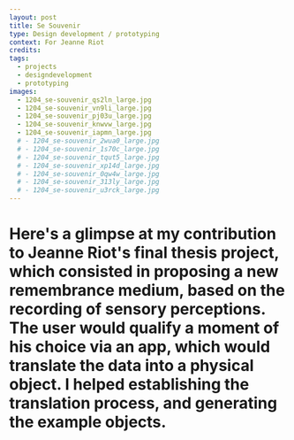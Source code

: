 ```yaml
---
layout: post
title: Se Souvenir
type: Design development / prototyping
context: For Jeanne Riot
credits:
tags:
  - projects
  - designdevelopment
  - prototyping
images:
  - 1204_se-souvenir_qs2ln_large.jpg
  - 1204_se-souvenir_vn9li_large.jpg
  - 1204_se-souvenir_pj03u_large.jpg
  - 1204_se-souvenir_knwvw_large.jpg
  - 1204_se-souvenir_iapmn_large.jpg
  # - 1204_se-souvenir_2wua0_large.jpg
  # - 1204_se-souvenir_1s70c_large.jpg
  # - 1204_se-souvenir_tqut5_large.jpg
  # - 1204_se-souvenir_xp14d_large.jpg
  # - 1204_se-souvenir_0qw4w_large.jpg
  # - 1204_se-souvenir_313ly_large.jpg
  # - 1204_se-souvenir_u3rck_large.jpg
---
```


# Here's a glimpse at my contribution to Jeanne Riot's final thesis project, which consisted in proposing a new remembrance medium, based on the recording of sensory perceptions. The user would qualify a moment of his choice via an app, which would translate the data into a physical object. I helped establishing the translation process, and generating the example objects.<br>
